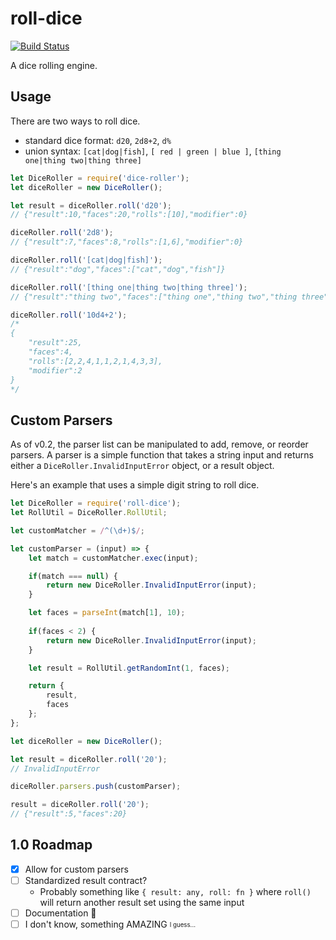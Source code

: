 # roll-dice

[![Build Status](https://travis-ci.org/rdennis/roll-dice.svg?branch=master)](https://travis-ci.org/rdennis/roll-dice)

A dice rolling engine.


## Usage

There are two ways to roll dice.
* standard dice format: `d20`, `2d8+2`, `d%`
* union syntax: `[cat|dog|fish]`, `[ red | green | blue ]`, `[thing one|thing two|thing three]`

```js
let DiceRoller = require('dice-roller');
let diceRoller = new DiceRoller();

let result = diceRoller.roll('d20');
// {"result":10,"faces":20,"rolls":[10],"modifier":0}
```

```js
diceRoller.roll('2d8');
// {"result":7,"faces":8,"rolls":[1,6],"modifier":0}

diceRoller.roll('[cat|dog|fish]');
// {"result":"dog","faces":["cat","dog","fish"]}

diceRoller.roll('[thing one|thing two|thing three]');
// {"result":"thing two","faces":["thing one","thing two","thing three"]}

diceRoller.roll('10d4+2');
/*
{
    "result":25,
    "faces":4,
    "rolls":[2,2,4,1,1,2,1,4,3,3],
    "modifier":2
} 
*/
```

## Custom Parsers
As of v0.2, the parser list can be manipulated to add, remove, or reorder parsers. A parser is a simple function that takes a string input and returns either a `DiceRoller.InvalidInputError` object, or a result object.

Here's an example that uses a simple digit string to roll dice.

```js
let DiceRoller = require('roll-dice');
let RollUtil = DiceRoller.RollUtil;

let customMatcher = /^(\d+)$/;

let customParser = (input) => {
    let match = customMatcher.exec(input);

    if(match === null) {
        return new DiceRoller.InvalidInputError(input);
    }

    let faces = parseInt(match[1], 10);
        
    if(faces < 2) {
        return new DiceRoller.InvalidInputError(input);
    }

    let result = RollUtil.getRandomInt(1, faces);

    return {
        result,
        faces
    };
};

let diceRoller = new DiceRoller();

let result = diceRoller.roll('20');
// InvalidInputError

diceRoller.parsers.push(customParser);

result = diceRoller.roll('20');
// {"result":5,"faces":20}
```

## 1.0 Roadmap
- [x] Allow for custom parsers
- [ ] Standardized result contract?
  - Probably something like `{ result: any, roll: fn }` where `roll()` will return another result set using the same input
- [ ] Documentation :poop:
- [ ] I don't know, something AMAZING <sub><sup>I guess...</sup></sub>
